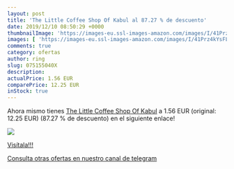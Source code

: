 ```yaml
---
layout: post
title: 'The Little Coffee Shop Of Kabul al 87.27 % de descuento'
date: 2019/12/10 08:50:29 +0000
thumbnailImage: 'https://images-eu.ssl-images-amazon.com/images/I/41Prz4kYsFL._SL200_.jpg'
images: [ 'https://images-eu.ssl-images-amazon.com/images/I/41Prz4kYsFL._SL200_.jpg' ]
comments: true
category: ofertas
author: ring
slug: 075155040X
description:
actualPrice: 1.56 EUR
comparePrice: 12.25 EUR
inStock: true
---
```


Ahora mismo tienes [The Little Coffee Shop Of Kabul](https://www.amazon.com/dp/075155040X/?tag=redken08-20) a 1.56 EUR (original: 12.25 EUR) (87.27 %  de descuento) en el siguiente enlace!

[![](https://images-eu.ssl-images-amazon.com/images/I/41Prz4kYsFL._SL200_.jpg)](https://www.amazon.com/dp/075155040X/?tag=redken08-20)

[Visítala!!!](https://www.amazon.com/dp/075155040X/?tag=redken08-20)

[Consulta otras ofertas en nuestro canal de telegram](https://t.me/s/ofertas25)
